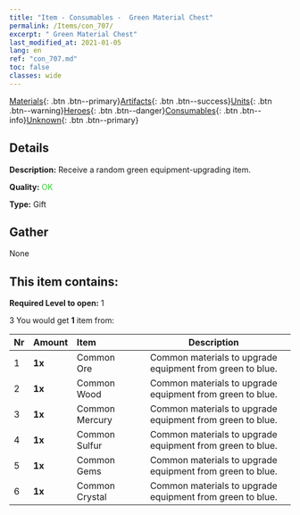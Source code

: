 ```yaml
---
title: "Item - Consumables -  Green Material Chest"
permalink: /Items/con_707/
excerpt: " Green Material Chest"
last_modified_at: 2021-01-05
lang: en
ref: "con_707.md"
toc: false
classes: wide
---
```

 [Materials](/Items/){: .btn .btn--primary}[Artifacts](/Items/Artifacts/){: .btn .btn--success}[Units](/Items/Units/){: .btn .btn--warning}[Heroes](/Items/Heroes/){: .btn .btn--danger}[Consumables](/Items/Consumables/){: .btn .btn--info}[Unknown](/Items/Unknown/){: .btn .btn--primary}

## Details
 **Description:** Receive a random green equipment-upgrading item.

 **Quality:** <span style="color: #32CD32">OK</span>

 **Type:** Gift

## Gather

  None

## This item contains:

 **Required Level to open:** 1

 3 You would get **1** item  from:

  | Nr | Amount |     Item    | Description |
  |:---|:-------|:------------|:-----------:|
  | 1 |  **1x** | Common Ore | Common materials to upgrade equipment from green to blue.  | 
  | 2 |  **1x** | Common Wood | Common materials to upgrade equipment from green to blue.  | 
  | 3 |  **1x** | Common Mercury | Common materials to upgrade equipment from green to blue.  | 
  | 4 |  **1x** | Common Sulfur | Common materials to upgrade equipment from green to blue.  | 
  | 5 |  **1x** | Common Gems | Common materials to upgrade equipment from green to blue.  | 
  | 6 |  **1x** | Common Crystal | Common materials to upgrade equipment from green to blue.  | 
